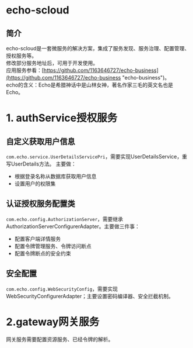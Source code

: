 # echo-scloud
## 简介
echo-scloud是一套微服务的解决方案，集成了服务发现、服务治理、配置管理、授权服务等。  
修改部分服务地址后，可用于开发使用。  
应用服务参看：[https://github.com/1163646727/echo-business](https://github.com/1163646727/echo-business "echo-business")。  
echo的含义：Echo是希腊神话中是山林女神，著名作家三毛的英文名也是Echo。


# 1. authService授权服务
## 自定义获取用户信息
`com.echo.service.UserDetailsServicePri`，需要实现UserDetailsService，重写UserDetails方法。
主要做：

 - 根据登录名称从数据库获取用户信息
 - 设置用户的权限集

## 认证授权服务配置类
`com.echo.config.AuthorizationServer`，需要继承AuthorizationServerConfigurerAdapter。主要做三件事：

 - 配置客户端详情服务
 - 配置令牌管理服务、令牌访问断点
 - 配置令牌断点的安全约束

## 安全配置
`com.echo.config.WebSecurityConfig`，需要实现WebSecurityConfigurerAdapter；主要设置密码编译器、安全拦截机制。

# 2.gateway网关服务
网关服务需要配置资源服务、已经令牌的解析。

